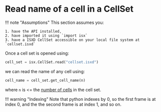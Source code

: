 # Read name of a cell in a CellSet

!!! note "Assumptions"
    This section assumes you: 

    1. have the API installed, 
    2. have imported it using `import isx` 
    3. have a ISXD CellSet accessible on your local file system at `cellset.isxd`


Once a cell set is opened using:


```python
cell_set = isx.CellSet.read("cellset.isxd")
```
we can read the name of any cell using:

```python
cell_name = cell_set.get_cell_name(n)
```


where `n` is <= the [number of cells](read-cellsets-num-cells.html) in the cell set. 

!!! warning "Indexing"
    Note that python indexes by 0, so the first frame is at index 0, and the the second frame is at index 1, and so on. 
